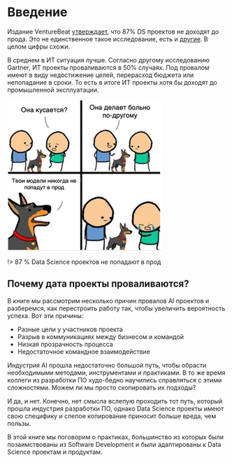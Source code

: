 # Введение

Издание VentureBeat [утверждает](https://venturebeat.com/2019/07/19/why-do-87-of-data-science-projects-never-make-it-into-production/), что 87% DS проектов не доходят до прода. Это не единственное такое исследование, есть и [другие](https://designingforanalytics.com/resources/failure-rates-for-analytics-bi-iot-and-big-data-projects-85-yikes/). В целом цифры схожи.

В среднем в ИТ ситуация лучше. Согласно другому исследованию Gartner, ИТ проекты проваливаются в 50% случаях. Под провалом имеют в виду недостижение целей, перерасход бюджета или непопадание в сроки. То есть в итоге ИТ проекты хотя бы доходят до промышленной эксплуатации.


![Она кусается?](../_images/never2prod_ru.png)

!> 87 % Data Science проектов не попадают в прод

## Почему дата проекты проваливаются?

В книге мы рассмотрим несколько причин провалов AI проектов и разберемся, как перестроить работу так, чтобы увеличить вероятность успеха. Вот эти причины:

* Разные цели у участников проекта
* Разрыв в коммуникациях между бизнесом и командой
* Низкая прозрачность процесса
* Недостаточное командное взаимодействие

Индустрия AI прошла недостаточно большой путь, чтобы обрасти необходимыми методами, инструментами и практиками.  В то же время коллеги из разработки ПО худо-бедно научились справляться с этими сложностями. Можем ли мы просто скопировать их подходы?

И да, и нет. Конечно, нет смысла вслепую проходить тот путь, который прошла индустрия разработки ПО, однако Data Science проекты имеют свою специфику и слепое копирование приносит больше вреда, чем пользы.

В этой книге мы поговорим о практиках, большинство из которых были позаимствованы из Software Development и были адаптированы к Data Science проектам и продуктам.
